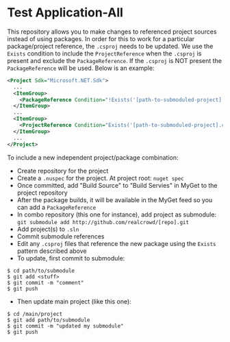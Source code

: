 Test Application-All
=====================

This repository allows you to make changes to referenced project sources instead of using packages. In order for this to work for a particular package/project reference, the `.csproj`
needs to be updated. We use the `Exists` condition to include the `ProjectReference` when the
`.csproj` is present and exclude the `PackageReference`. If the `.csproj` is NOT present the
`PackageReference` will be used. Below is an example:

```xml
<Project Sdk="Microsoft.NET.Sdk">
  ...
  <ItemGroup>
    <PackageReference Condition="!Exists('[path-to-submoduled-project].csproj')" Include="[package-id]" Version="[package-version-selector]" />
  </ItemGroup>
  ...
  <ItemGroup>
    <ProjectReference Condition="Exists('[path-to-submoduled-project].csproj')" Include="[path-to-submoduled-project].csproj" />
  </ItemGroup>
  ...
</Project>
```

To include a new independent project/package combination:

- Create repository for the project
- Create a `.nuspec` for the project. At project root: `nuget spec`
- Once committed, add "Build Source" to "Build Servies" in MyGet to the project repository
- After the package builds, it will be available in the MyGet feed so you can add a `PackageReference`
- In combo repository (this one for instance), add project as submodule: `git submodule add http://github.com/realcrowd/[repo].git`
- Add project(s) to `.sln`
- Commit submodule references
- Edit any `.csproj` files that reference the new package using the `Exists` pattern described above
- To update, first commit to submodule:
```
$ cd path/to/submodule
$ git add <stuff>
$ git commit -m "comment"
$ git push
```
- Then update main project (like this one):
```
$ cd /main/project
$ git add path/to/submodule
$ git commit -m "updated my submodule"
$ git push
```




